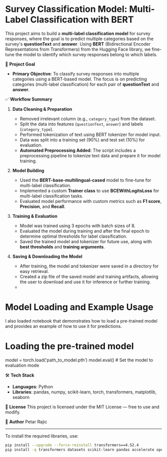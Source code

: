 # Survey Classification Model: Multi-Label Classification with BERT

This project aims to build a **multi-label classification model** for survey responses, where the goal is to predict multiple categories based on the survey's **questionText** and **answer**. Using **BERT** (Bidirectional Encoder Representations from Transformers) from the Hugging Face library, we fine-tune the model to identify which survey responses belong to which labels.

🎯 **Project Goal**
- **Primary Objective**: 
  To classify survey responses into multiple categories using a BERT-based model. The focus is on predicting categories (multi-label classification) for each pair of **questionText** and **answer**.

✅ **Workflow Summary**

1. **Data Cleaning & Preparation**
   - Removed irrelevant column (e.g., `category_type`) from the dataset.
   - Split the data into features (`questionText`, `answer`) and labels (`category_type`).
   - Performed tokenization of text using BERT tokenizer for model input.
   - Data was split into a training set (90%) and test set (10%) for evaluation.
   - **Automated Preprocessing Added**: The script includes a preprocessing pipeline to tokenize text data and prepare it for model training.

2. **Model Building**
   - Used the **BERT-base-multilingual-cased** model to fine-tune for multi-label classification.
   - Implemented a custom **Trainer class** to use **BCEWithLogitsLoss** for multi-label classification tasks.
   - Evaluated model performance with custom metrics such as **F1 score**, **Precision**, and **Recall**.

3. **Training & Evaluation**
   - Model was trained using 3 epochs with batch sizes of 8.
   - Evaluated the model during training and after the final epoch to determine optimal thresholds for label classification.
   - Saved the trained model and tokenizer for future use, along with **best thresholds** and **training arguments**.
4. **Saving & Downloading the Model**
   - After training, the model and tokenizer were saved in a directory for easy retrieval.
   - Created a zip file of the saved model and training artifacts, allowing the user to download and use it for inference or further training.
   - 
# Model Loading and Example Usage
I also loaded notebook that demonstrates how to load a pre-trained model and provides an example of how to use it for predictions.

# Loading the pre-trained model
model = torch.load('path_to_model.pth')
model.eval()  # Set the model to evaluation mode

🛠️ **Tech Stack**
- **Languages**: Python
- **Libraries**: pandas, numpy, scikit-learn, torch, transformers, matplotlib, seaborn

📜 **License**
This project is licensed under the MIT License — free to use and modify.

👤 **Author**
Petar Rajic

---

To install the required libraries, use:

```bash
pip install --upgrade --force-reinstall transformers==4.52.4
pip install -q transformers datasets scikit-learn pandas accelerate openpyxl
